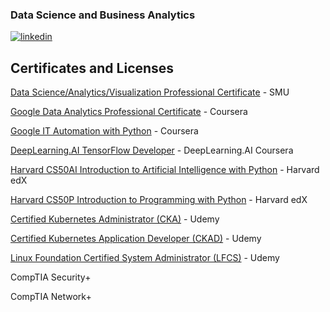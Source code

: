 ### Data Science and Business Analytics

[![linkedin](https://img.shields.io/badge/LinkedIn-000000?style=for-the-badge&logo=LinkedIn&logoColor=white)](https://www.linkedin.com/in/james-beall-20a4892/)

## Certificates and Licenses

[Data Science/Analytics/Visualization Professional Certificate](https://www.credly.com/badges/9cde6dae-236e-43eb-a25e-2a19af64effa/linked_in_profile) - SMU

[Google Data Analytics Professional Certificate](https://coursera.org/share/20709e8f96704c578e4e5587d868bc08) - Coursera

[Google IT Automation with Python](https://coursera.org/share/f8fac3f3a9aa279804ad0343fca5434c) - Coursera

[DeepLearning.AI TensorFlow Developer](https://coursera.org/share/51162cd38af682822059589eee102675) - DeepLearning.AI Coursera

[Harvard CS50AI Introduction to Artificial Intelligence with Python](https://cs50.harvard.edu/certificates/83fa4ba7-9b36-4b98-8e52-e0ea1de3b019) - Harvard edX

[Harvard CS50P Introduction to Programming with Python](https://cs50.harvard.edu/certificates/52963fc2-e98f-43bd-8691-c4f2e2d9f654) - Harvard edX

[Certified Kubernetes Administrator (CKA)](https://www.udemy.com/certificate/UC-75e5dcfa-c365-46f8-91ec-be809d4122ef/) - Udemy

[Certified Kubernetes Application Developer (CKAD)](https://www.udemy.com/certificate/UC-4292ba70-ffea-4d09-8a98-9e7e10f6c49d/) - Udemy

[Linux Foundation Certified System Administrator (LFCS)](https://www.udemy.com/certificate/UC-83178a22-f099-4b05-ac08-1f8e69e00930/) - Udemy

CompTIA Security+

CompTIA Network+

<!--
**BeallJames/BeallJames** is a ✨ _special_ ✨ repository because its `README.md` (this file) appears on your GitHub profile.

Here are some ideas to get you started:

- 🔭 I’m currently working on ...
- 🌱 I’m currently learning ...
- 👯 I’m looking to collaborate on ...
- 🤔 I’m looking for help with ...
- 💬 Ask me about ...
- 📫 How to reach me: ...
- 😄 Pronouns: ...
- ⚡ Fun fact: ...
-->
